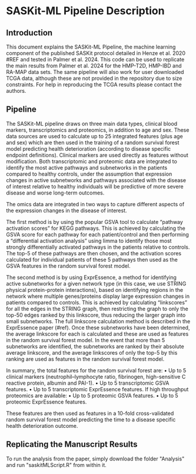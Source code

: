 # SASKit-ML Pipeline Description
## Introduction
This document explains the SASKit-ML Pipeline, the machine learning component of the published SASKit protocol detailed in Henze et al. 2020 #REF and tested in Palmer et al. 2024. This code can be used to replicate the main results from Palmer et al. 2024 for the HMP-T2D, HMP-IBD and RA-MAP data sets. The same pipeline will also work for user downloaded TCGA data, although these are not provided in the repository due to size constraints. For help in reproducing the TCGA results please contact the authors.
## Pipeline
The SASKit-ML pipeline draws on three main data types, clinical blood markers, transcriptomics and proteomics, in addition to age and sex. These data sources are used to calculate up to 25 integrated features (plus age and sex) which are then used in the training of a random survival forest model predicting health deterioration (according to disease specific endpoint definitions).
Clinical markers are used directly as features without modification. Both transcriptomic and proteomic data are integrated to identify the most active pathways and subnetworks in the patients compared to healthy controls, under the assumption that expression changes in active subnetworks and pathways associated with the disease of interest relative to healthy individuals will be predictive of more severe disease and worse long-term outcomes.

The omics data are integrated in two ways to capture different aspects of the expression changes in the disease of interest. 

The first method is by using the popular GSVA tool to calculate “pathway activation scores” for KEGG pathways. This is achieved by calculating the GSVA score for each pathway for each patient/control and then performing a “differential activation analysis” using limma to identify those most strongly differentially activated pathways in the patients relative to controls. The top-5 of these pathways are then chosen, and the activation scores calculated for individual patients of these 5 pathways then used as the GSVA features in the random survival forest model.

The second method is by using ExprEssence, a method for identifying active subnetworks for a given network type (in this case, we use STRING physical protein-protein interactions), based on identifying regions in the network where multiple genes/proteins display large expression changes in patients compared to controls. This is achieved by calculating “linkscores” for all the edges in the STRING graph, then restricting the graph to only the top-50 edges ranked by this linkscore, thus reducing the larger graph into small subnetworks. The full linkscore calculation method is described in the ExprEssence paper (#ref). Once these subnetworks have been determined, the average linkscore for each is calculated and these are used as features in the random survival forest model. In the event that more than 5 subnetworks are identified, the subnetworks are ranked by their absolute average linkscore, and the average linkscores of only the top-5 by this ranking are used as features in the random survival forest model.

In summary, the total features for the random survival forest are:
•	Up to 5 clinical markers (neutrophil–lymphocyte ratio, fibrinogen, high-sensitive C reactive protein, albumin and PAI-1).
•	Up to 5 transcriptomic GSVA features.
•	Up to 5 transcriptomic ExprEssence features.
If high throughput proteomics are available:
•	Up to 5 proteomic GSVA features.
•	Up to 5 proteomic ExprEssence features.

These features are then used as features in a 10-fold cross-validated random survival forest model predicting the time to a disease specific health deterioration outcome.
## Replicating the Manuscript Results
To run the analysis from the paper, simply download the folder "Analysis" and run "saskitMLScript.R" from within it.
